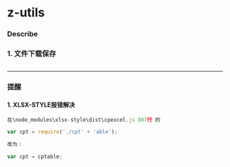 # z-utils

### Describe

### 1. 文件下载保存

``` javascript
```



---
### 提醒

#### 1. XLSX-STYLE报错解决

````javascript
在\node_modules\xlsx-style\dist\cpexcel.js 807行 的

var cpt = require('./cpt' + 'able');

改为：

var cpt = cptable;
````